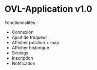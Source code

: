 # OVL-Application v1.0

Fonctionnalités :
- Connexion
- Ajout de traqueur
- Afficher position + map
- Afficher historique
- Settings
- Inscription
- Notification

